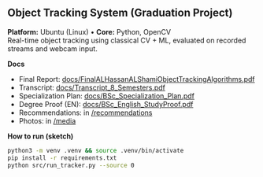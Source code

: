 ## Object Tracking System (Graduation Project)

**Platform:** Ubuntu (Linux) • **Core:** Python, OpenCV  
Real-time object tracking using classical CV + ML, evaluated on recorded streams and webcam input.

**Docs**
- Final Report: [docs/FinalALHassanALShamiObjectTrackingAlgorithms.pdf](docs/FinalALHassanALShamiObjectTrackingAlgorithms.pdf)
- Transcript: [docs/Transcript_8_Semesters.pdf](docs/Transcript_8_Semesters.pdf)
- Specialization Plan: [docs/BSc_Specialization_Plan.pdf](docs/BSc_Specialization_Plan.pdf)
- Degree Proof (EN): [docs/BSc_English_StudyProof.pdf](docs/BSc_English_StudyProof.pdf)
- Recommendations: in [/recommendations](recommendations/)
- Photos: in [/media](media/)


**How to run (sketch)**
```bash
python3 -m venv .venv && source .venv/bin/activate
pip install -r requirements.txt
python src/run_tracker.py --source 0
